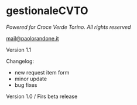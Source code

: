 # gestionaleCVTO
*Powered for Croce Verde Torino. All rights reserved*

mail@paolorandone.it

Version 1.1

Changelog:

- new request item form
- minor update
- bug fixes

Version 1.0 / Firs beta release
